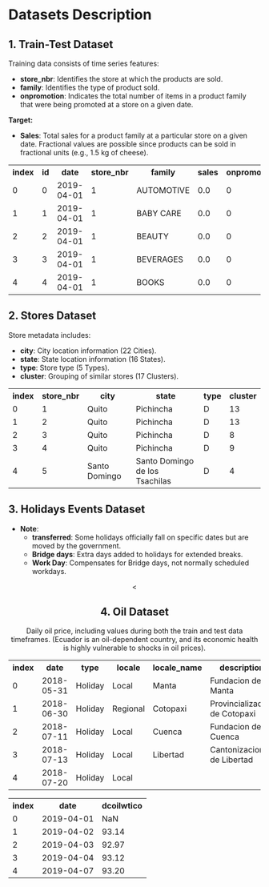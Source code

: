 # Datasets Description

## 1. Train-Test Dataset

Training data consists of time series features:

- **store_nbr**: Identifies the store at which the products are sold.
- **family**: Identifies the type of product sold.
- **onpromotion**: Indicates the total number of items in a product family that were being promoted at a store on a given date.

**Target:**
- **Sales**: Total sales for a product family at a particular store on a given date. Fractional values are possible since products can be sold in fractional units (e.g., 1.5 kg of cheese).

<div align="center">
  <table>
    <tr>
      <th>index</th>
      <th>id</th>
      <th>date</th>
      <th>store_nbr</th>
      <th>family</th>
      <th>sales</th>
      <th>onpromotion</th>
    </tr>
    <tr>
      <td>0</td>
      <td>0</td>
      <td>2019-04-01</td>
      <td>1</td>
      <td>AUTOMOTIVE</td>
      <td>0.0</td>
      <td>0</td>
    </tr>
    <tr>
      <td>1</td>
      <td>1</td>
      <td>2019-04-01</td>
      <td>1</td>
      <td>BABY CARE</td>
      <td>0.0</td>
      <td>0</td>
    </tr>
    <tr>
      <td>2</td>
      <td>2</td>
      <td>2019-04-01</td>
      <td>1</td>
      <td>BEAUTY</td>
      <td>0.0</td>
      <td>0</td>
    </tr>
    <tr>
      <td>3</td>
      <td>3</td>
      <td>2019-04-01</td>
      <td>1</td>
      <td>BEVERAGES</td>
      <td>0.0</td>
      <td>0</td>
    </tr>
    <tr>
      <td>4</td>
      <td>4</td>
      <td>2019-04-01</td>
      <td>1</td>
      <td>BOOKS</td>
      <td>0.0</td>
      <td>0</td>
    </tr>
  </table>
</div>


## 2. Stores Dataset

Store metadata includes:

- **city**: City location information (22 Cities).
- **state**: State location information (16 States).
- **type**: Store type (5 Types).
- **cluster**: Grouping of similar stores (17 Clusters).

<div align="center">
  <table>
    <tr>
      <th>index</th>
      <th>store_nbr</th>
      <th>city</th>
      <th>state</th>
      <th>type</th>
      <th>cluster</th>
    </tr>
    <tr>
      <td>0</td>
      <td>1</td>
      <td>Quito</td>
      <td>Pichincha</td>
      <td>D</td>
      <td>13</td>
    </tr>
    <tr>
      <td>1</td>
      <td>2</td>
      <td>Quito</td>
      <td>Pichincha</td>
      <td>D</td>
      <td>13</td>
    </tr>
    <tr>
      <td>2</td>
      <td>3</td>
      <td>Quito</td>
      <td>Pichincha</td>
      <td>D</td>
      <td>8</td>
    </tr>
    <tr>
      <td>3</td>
      <td>4</td>
      <td>Quito</td>
      <td>Pichincha</td>
      <td>D</td>
      <td>9</td>
    </tr>
    <tr>
      <td>4</td>
      <td>5</td>
      <td>Santo Domingo</td>
      <td>Santo Domingo de los Tsachilas</td>
      <td>D</td>
      <td>4</td>
    </tr>
  </table>
</div>


## 3. Holidays Events Dataset

- **Note**:
  - **transferred**: Some holidays officially fall on specific dates but are moved by the government.
  - **Bridge days**: Extra days added to holidays for extended breaks.
  - **Work Day**: Compensates for Bridge days, not normally scheduled workdays.

<div align="center">
  <table>
    <tr>
      <th>index</th>
      <th>date</th>
      <th>type</th>
      <th>locale</th>
      <th>locale_name</th>
      <th>description</th>
      <th>transferred</th>
    </tr>
    <tr>
      <td>0</td>
      <td>2018-05-31</td>
      <td>Holiday</td>
      <td>Local</td>
      <td>Manta</td>
      <td>Fundacion de Manta</td>
      <td>false</td>
    </tr>
    <tr>
      <td>1</td>
      <td>2018-06-30</td>
      <td>Holiday</td>
      <td>Regional</td>
      <td>Cotopaxi</td>
      <td>Provincializacion de Cotopaxi</td>
      <td>false</td>
    </tr>
    <tr>
      <td>2</td>
      <td>2018-07-11</td>
      <td>Holiday</td>
      <td>Local</td>
      <td>Cuenca</td>
      <td>Fundacion de Cuenca</td>
      <td>false</td>
    </tr>
    <tr>
      <td>3</td>
      <td>2018-07-13</td>
      <td>Holiday</td>
      <td>Local</td>
      <td>Libertad</td>
      <td>Cantonizacion de Libertad</td>
      <td>false</td>
    </tr>
    <tr>
      <td>4</td>
      <td>2018-07-20</td>
      <td>Holiday</td>
      <td>Local</td>
      <

## 4. Oil Dataset

Daily oil price, including values during both the train and test data timeframes. (Ecuador is an oil-dependent country, and its economic health is highly vulnerable to shocks in oil prices).

<div align="center">
  <table>
    <tr>
      <th>index</th>
      <th>date</th>
      <th>dcoilwtico</th>
    </tr>
    <tr>
      <td>0</td>
      <td>2019-04-01</td>
      <td>NaN</td>
    </tr>
    <tr>
      <td>1</td>
      <td>2019-04-02</td>
      <td>93.14</td>
    </tr>
    <tr>
      <td>2</td>
      <td>2019-04-03</td>
      <td>92.97</td>
    </tr>
    <tr>
      <td>3</td>
      <td>2019-04-04</td>
      <td>93.12</td>
    </tr>
    <tr>
      <td>4</td>
      <td>2019-04-07</td>
      <td>93.20</td>
    </tr>
  </table>
</div>

